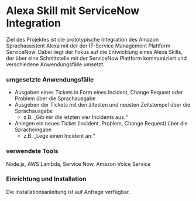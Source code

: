 # Alexa Skill mit ServiceNow Integration
Ziel des Projektes ist die prototypische Integration des Amazon Sprachassistent Alexa mit der der IT-Service Management Plattform ServiceNow. Dabei liegt der Fokus auf die Entwicklung eines Alexa Skills, der über eine Schnittstelle mit der ServiceNow Plattform kommuniziert und verschiedene Anwendungsfälle umsetzt.

### umgesetzte Anwendungsfälle
* Ausgeben eines Tickets in Form eines Incident, Change Request oder Problem über die Sprachausgabe
* Ausgeben der Tickets mit den ältesten und neusten Zeitstempel über die Sprachausgabe
    * z.B. „Gib mir die letzten vier Incidents aus.“
* Anlegen ein neues Ticket (Incident, Problem, Change Request) über die Spracheingabe
  * z.B. „Lege einen Incident an.“

### verwendete Tools
Node.js, AWS Lambda, Service Now, Amazon Voice Service

### Einrichtung und Installation
Die Installationsanleitung ist auf Anfrage verfügbar. 
